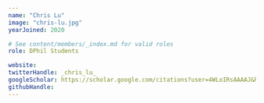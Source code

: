 ```yaml
---
name: "Chris Lu"
image: "chris-lu.jpg"
yearJoined: 2020

# See content/members/_index.md for valid roles
role: DPhil Students

website:
twitterHandle: _chris_lu_
googleScholar: https://scholar.google.com/citations?user=4WLoIRsAAAAJ&hl=en
githubHandle:
---
```

